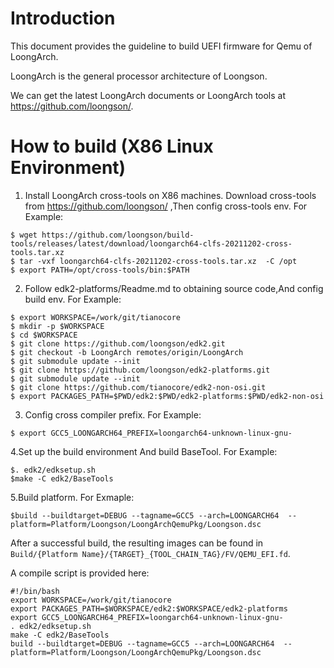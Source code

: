# Introduction

  This document provides the guideline to build UEFI firmware for Qemu of LoongArch.

  LoongArch is the general processor architecture of Loongson.

  We can get the latest LoongArch documents or LoongArch tools at https://github.com/loongson/.

# How to build (X86 Linux Environment)

  1. Install LoongArch cross-tools on X86 machines.
    Download cross-tools from https://github.com/loongson/ ,Then config cross-tools env.
    For Example:

    $ wget https://github.com/loongson/build-tools/releases/latest/download/loongarch64-clfs-20211202-cross-tools.tar.xz
    $ tar -vxf loongarch64-clfs-20211202-cross-tools.tar.xz  -C /opt
    $ export PATH=/opt/cross-tools/bin:$PATH

  2. Follow edk2-platforms/Readme.md to obtaining source code,And config build env.
    For Example:

    $ export WORKSPACE=/work/git/tianocore
    $ mkdir -p $WORKSPACE
    $ cd $WORKSPACE
    $ git clone https://github.com/loongson/edk2.git
    $ git checkout -b LoongArch remotes/origin/LoongArch
    $ git submodule update --init
    $ git clone https://github.com/loongson/edk2-platforms.git
    $ git submodule update --init
    $ git clone https://github.com/tianocore/edk2-non-osi.git
    $ export PACKAGES_PATH=$PWD/edk2:$PWD/edk2-platforms:$PWD/edk2-non-osi

  3. Config  cross compiler prefix.
    For Example:

    $ export GCC5_LOONGARCH64_PREFIX=loongarch64-unknown-linux-gnu-

  4.Set up the build environment And  build BaseTool.
    For Example:

    $. edk2/edksetup.sh
    $make -C edk2/BaseTools

  5.Build  platform.
    For Exmaple:

    $build --buildtarget=DEBUG --tagname=GCC5 --arch=LOONGARCH64  --platform=Platform/Loongson/LoongArchQemuPkg/Loongson.dsc

  After a successful build, the resulting images can be found in `Build/{Platform Name}/{TARGET}_{TOOL_CHAIN_TAG}/FV/QEMU_EFI.fd`.

  A compile script is provided here:

    #!/bin/bash
    export WORKSPACE=/work/git/tianocore
    export PACKAGES_PATH=$WORKSPACE/edk2:$WORKSPACE/edk2-platforms
    export GCC5_LOONGARCH64_PREFIX=loongarch64-unknown-linux-gnu-
    . edk2/edksetup.sh
    make -C edk2/BaseTools
    build --buildtarget=DEBUG --tagname=GCC5 --arch=LOONGARCH64  --platform=Platform/Loongson/LoongArchQemuPkg/Loongson.dsc

